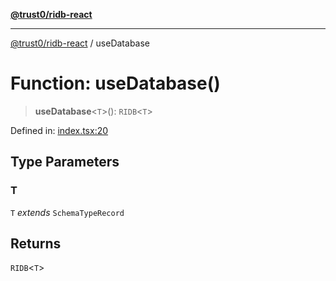 [**@trust0/ridb-react**](../README.md)

***

[@trust0/ridb-react](../README.md) / useDatabase

# Function: useDatabase()

> **useDatabase**\<`T`\>(): `RIDB`\<`T`\>

Defined in: [index.tsx:20](https://github.com/trust0-project/RIDB/blob/40b5c2c88b47dd5db201bd993b2e70350246bff3/packages/ridb-react/src/index.tsx#L20)

## Type Parameters

### T

`T` *extends* `SchemaTypeRecord`

## Returns

`RIDB`\<`T`\>
